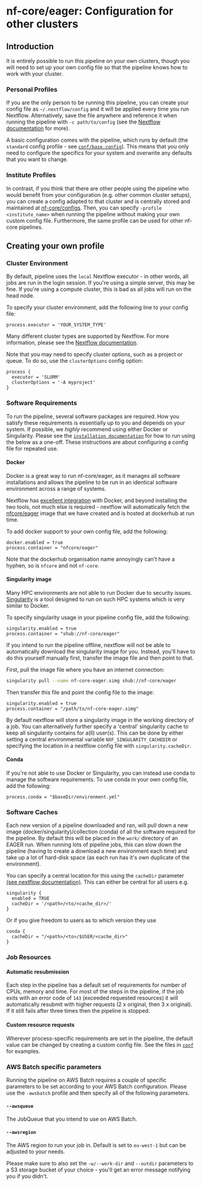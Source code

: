 # nf-core/eager: Configuration for other clusters

## Introduction

It is entirely possible to run this pipeline on your own clusters, though you will need to set up your own config file so that the pipeline knows how to work with your cluster.

### Personal Profiles

If you are the only person to be running this pipeline, you can create your config file as `~/.nextflow/config` and it will be applied every time you run Nextflow. Alternatively, save the file anywhere and reference it when running the pipeline with `-c path/to/config` (see the [Nextflow documentation](https://www.nextflow.io/docs/latest/config.html) for more).

A basic configuration comes with the pipeline, which runs by default (the `standard` config profile - see [`conf/base.config`](../conf/base.config)). This means that you only need to configure the specifics for your system and overwrite any defaults that you want to change.

### Institute Profiles

In contrast, if you think that there are other people using the pipeline who would benefit from your configuration (e.g. other common cluster setups), you can create a config adapted to that cluster and is centrally stored and maintained at [nf-core/configs](https://github.com/nf-core/configs). Then, you can specify `-profile <institute_name>` when running the pipeline without making your own custom config file. Furthermore, the same profile can be used for other nf-core pipelines.

## Creating your own profile

### Cluster Environment
By default, pipeline uses the `local` Nextflow executor - in other words, all jobs are run in the login session. If you're using a simple server, this may be fine. If you're using a compute cluster, this is bad as all jobs will run on the head node.

To specify your cluster environment, add the following line to your config file:

```nextflow
process.executor = 'YOUR_SYSTEM_TYPE'
```

Many different cluster types are supported by Nextflow. For more information, please see the [Nextflow documentation](https://www.nextflow.io/docs/latest/executor.html).

Note that you may need to specify cluster options, such as a project or queue. To do so, use the `clusterOptions` config option:

```nextflow
process {
  executor = 'SLURM'
  clusterOptions = '-A myproject'
}
```
### Software Requirements
To run the pipeline, several software packages are required. How you satisfy these requirements is essentially up to you and depends on your system. If possible, we _highly_ recommend using either Docker or Singularity.
Please see the [`installation documentation`](../installation.md) for how to run using the below as a one-off. These instructions are about configuring a config file for repeated use.

#### Docker
Docker is a great way to run nf-core/eager, as it manages all software installations and allows the pipeline to be run in an identical software environment across a range of systems.

Nextflow has [excellent integration](https://www.nextflow.io/docs/latest/docker.html) with Docker, and beyond installing the two tools, not much else is required - nextflow will automatically fetch the [nfcore/eager](https://hub.docker.com/r/nfcore/eager/) image that we have created and is hosted at dockerhub at run time.

To add docker support to your own config file, add the following:

```nextflow
docker.enabled = true
process.container = "nfcore/eager"
```

Note that the dockerhub organisation name annoyingly can't have a hyphen, so is `nfcore` and not `nf-core`.


#### Singularity image
Many HPC environments are not able to run Docker due to security issues.
[Singularity](http://singularity.lbl.gov/) is a tool designed to run on such HPC systems which is very similar to Docker.

To specify singularity usage in your pipeline config file, add the following:

```nextflow
singularity.enabled = true
process.container = "shub://nf-core/eager"
```
If you intend to run the pipeline offline, nextflow will not be able to automatically download the singularity image for you.
Instead, you'll have to do this yourself manually first, transfer the image file and then point to that.

First, pull the image file where you have an internet connection:

```bash
singularity pull --name nf-core-eager.simg shub://nf-core/eager
```

Then transfer this file and point the config file to the image:

```nextflow
singularity.enabled = true
process.container = "/path/to/nf-core-eager.simg"
```

By default nextflow will store a singularity image in the working directory of a job. You can alternatively further specify a 'central' singularity cache to keep all singularity contains for a(ll) user(s). This can be
done by either setting a central environmental variable `NXF_SINGULARITY_CACHEDIR` or specifying the location in a nextflow config file with `singularity.cacheDir`.

#### Conda
If you're not able to use Docker or Singularity, you can instead use conda to manage the software requirements.
To use conda in your own config file, add the following:

```nextflow
process.conda = "$baseDir/environment.yml"
```

### Software Caches

Each new version of a pipeline downloaded and ran, will pull down a new image (docker/singularity)/collection (conda) of all the software required for the pipeline. By default this will be placed in the `work/` directory of an EAGER run. When running lots of pipeline jobs, this can slow down the pipeline (having to create a download a new environment each time) and take up a lot of hard-disk space (as each run has it's own duplicate of the environment).

You can specify a central location for this using the `cacheDir` parameter [(see nextflow documentation)](https://www.nextflow.io/docs/latest/config.html). This can either be central for all users e.g.

```
singularity {
  enabled = TRUE
  cacheDir = '/<path>/<to/<cache_dir>/'
}
```

Or if you give freedom to users as to which version they use

```
conda {
  cacheDir = "/<path>/<to>/$USER/<cache_dir>"
}
```

### Job Resources

#### Automatic resubmission
Each step in the pipeline has a default set of requirements for number of CPUs, memory and time. For most of the steps in the pipeline, if the job exits with an error code of `143` (exceeded requested resources) it will automatically resubmit with higher requests (2 x original, then 3 x original). If it still fails after three times then the pipeline is stopped.

#### Custom resource requests
Wherever process-specific requirements are set in the pipeline, the default value can be changed by creating a custom config file. See the files in [`conf`](../conf) for examples.

### AWS Batch specific parameters
Running the pipeline on AWS Batch requires a couple of specific parameters to be set according to your AWS Batch configuration. Please use the `-awsbatch` profile and then specify all of the following parameters.
#### `--awsqueue`
The JobQueue that you intend to use on AWS Batch.
#### `--awsregion`
The AWS region to run your job in. Default is set to `eu-west-1` but can be adjusted to your needs.

Please make sure to also set the `-w/--work-dir` and `--outdir` parameters to a S3 storage bucket of your choice - you'll get an error message notifying you if you didn't.
